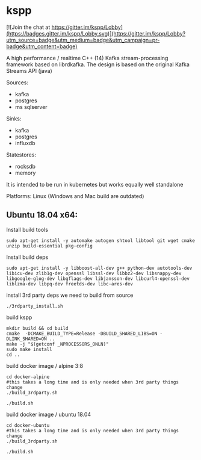 kspp
=========

[![Join the chat at https://gitter.im/kspp/Lobby](https://badges.gitter.im/kspp/Lobby.svg)](https://gitter.im/kspp/Lobby?utm_source=badge&utm_medium=badge&utm_campaign=pr-badge&utm_content=badge)

A high performance / realtime C++ (14) Kafka stream-processing framework based on librdkafka. The design is based on the original Kafka Streams API (java)

Sources:
- kafka
- postgres
- ms sqlserver
 
Sinks:
- kafka
- postgres
- influxdb  

Statestores:
- rocksdb
- memory

It is intended to be run in kubernetes but works equally well standalone

Platforms: Linux (Windows and Mac build are outdated)


## Ubuntu 18.04 x64:

Install build tools
```
sudo apt-get install -y automake autogen shtool libtool git wget cmake unzip build-essential pkg-config
```

Install build deps
```
sudo apt-get install -y libboost-all-dev g++ python-dev autotools-dev libicu-dev zlib1g-dev openssl libssl-dev libbz2-dev libsnappy-dev libgoogle-glog-dev libgflags-dev libjansson-dev libcurl4-openssl-dev liblzma-dev libpq-dev freetds-dev libc-ares-dev
```

install 3rd party deps we need to build from source
```
./3rdparty_install.sh 

```

build kspp
```
mkdir build && cd build
cmake  -DCMAKE_BUILD_TYPE=Release -DBUILD_SHARED_LIBS=ON -DLINK_SHARED=ON ..
make -j "$(getconf _NPROCESSORS_ONLN)"
sudo make install
cd ..
```

build docker image / alpine 3:8
```
cd docker-alpine
#this takes a long time and is only needed when 3rd party things change
./build_3rdparty.sh

./build.sh
```

build docker image / ubuntu 18.04
```
cd docker-ubuntu
#this takes a long time and is only needed when 3rd party things change
./build_3rdparty.sh

./build.sh
```


